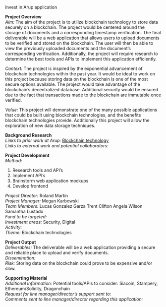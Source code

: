 Invest in Arup application

**Project Overview**  
*Aim:*
The aim of the project is to utilize blockchain technology to store data securely on a blockchain. The project would be centered around the storage of documents and a corresponding timestamp verification. The final deliverable will be a web application that allows users to upload documents to be verified and stored on the blockchain. The user will then be able to view the previously uploaded documents and the document’s corresponding verification. Additionally, the project will require research to determine the best tools and APIs to implement this application efficiently.  

*Context:*
The project is inspired by the exponential advancement of blockchain technologies within the past year. It would be ideal to work on this project because storing data on the blockchain is one of the most secure options available. The project would take advantage of the blockchain’s decentralized database. Additional security would be ensured due to the fact that transactions made to the blockchain are immutable once verified.  

*Value:*
This project will demonstrate one of the many possible applications that could be built using blockchain technologies, and the benefits blockchain technologies provide. Additionally this project will allow the exploration of new data storage techniques.  

**Background Research**  
*Links to prior work at Arup:*
[Blockchain technology](http://www.arup.com/blockchain)  
*Links to external work and potential collaborators:*

**Project Development**  
*Method:*
1. Research tools and API’s
2. Implement API’s
3. Brainstorm web application mockups
4. Develop frontend  

*Project Director:* Roland Martin  
*Project Manager:* Megan Karbowski  
*Team Members:* Lucas Gonzalez Garza Trent Clifton Angela Wilson Samantha Lustado  
*Fund to be targeted:*  
*Investment areas:* Security, Digital  
*Activity:*  
*Theme:* Blockchain technologies  

**Project Output**  
*Deliverables:*
The deliverable will be a web application providing a secure and reliable place to upload and verify documents.  
*Dissemination:*  
*Risk:*
Storing data on the blockchain could prove to be expensive and/or slow.  

**Supporting Material**  
*Additional Information:*
Potential tools/APIs to consider: Siacoin, Stampery, Ethereum/Solidity, Dragonchain  
*Request for line manager/director’s support sent to:*  
*Comments sent to line manager/director regarding this application:*  
